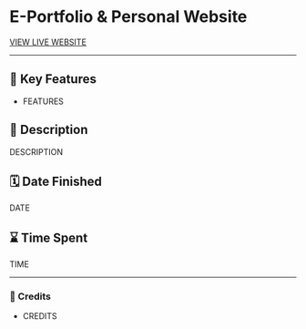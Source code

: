 # E-Portfolio & Personal Website
[VIEW LIVE WEBSITE]()

---

## 📌 Key Features
- FEATURES


## 📝 Description 
DESCRIPTION



## 🗓️ Date Finished
DATE



## ⌛ Time Spent
TIME


---


### 💛 Credits 
- CREDITS